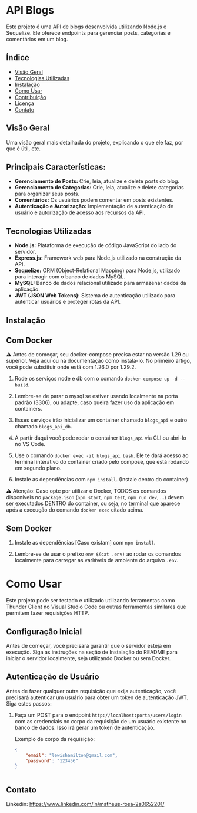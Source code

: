 # API Blogs

Este projeto é uma API de blogs desenvolvida utilizando Node.js e Sequelize. Ele oferece endpoints para gerenciar posts, categorias e comentários em um blog.

## Índice

- [Visão Geral](#visão-geral)
- [Tecnologias Utilizadas](#tecnologias-utilizadas)
- [Instalação](#instalação)
- [Como Usar](#como-usar)
- [Contribuição](#contribuição)
- [Licença](#licença)
- [Contato](#contato)

## Visão Geral

Uma visão geral mais detalhada do projeto, explicando o que ele faz, por que é útil, etc.

## Principais Características:

- **Gerenciamento de Posts:** Crie, leia, atualize e delete posts do blog.
- **Gerenciamento de Categorias:** Crie, leia, atualize e delete categorias para organizar seus posts.
- **Comentários:** Os usuários podem comentar em posts existentes.
- **Autenticação e Autorização:** Implementação de autenticação de usuário e autorização de acesso aos recursos da API.

## Tecnologias Utilizadas

- **Node.js:** Plataforma de execução de código JavaScript do lado do servidor.
- **Express.js:** Framework web para Node.js utilizado na construção da API.
- **Sequelize:** ORM (Object-Relational Mapping) para Node.js, utilizado para interagir com o banco de dados MySQL.
- **MySQL:** Banco de dados relacional utilizado para armazenar dados da aplicação.
- **JWT (JSON Web Tokens):** Sistema de autenticação utilizado para autenticar usuários e proteger rotas da API.

## Instalação


## Com Docker

⚠️ Antes de começar, seu docker-compose precisa estar na versão 1.29 ou superior. Veja aqui ou na documentação como instalá-lo. No primeiro artigo, você pode substituir onde está com 1.26.0 por 1.29.2.

1. Rode os serviços node e db com o comando `docker-compose up -d --build`.

2. Lembre-se de parar o mysql se estiver usando localmente na porta padrão (3306), ou adapte, caso queira fazer uso da aplicação em containers.

3. Esses serviços irão inicializar um container chamado `blogs_api` e outro chamado `blogs_api_db`.

4. A partir daqui você pode rodar o container `blogs_api` via CLI ou abri-lo no VS Code.

5. Use o comando `docker exec -it blogs_api bash`. Ele te dará acesso ao terminal interativo do container criado pelo compose, que está rodando em segundo plano.

6. Instale as dependências com `npm install`. (Instale dentro do container)

⚠️ Atenção: Caso opte por utilizar o Docker, TODOS os comandos disponíveis no `package.json` (`npm start`, `npm test`, `npm run dev`, ...) devem ser executados DENTRO do container, ou seja, no terminal que aparece após a execução do comando `docker exec` citado acima.


## Sem Docker

1. Instale as dependências [Caso existam] com `npm install`.

2. Lembre-se de usar o prefixo `env $(cat .env)` ao rodar os comandos localmente para carregar as variáveis de ambiente do arquivo `.env`. 

# Como Usar

Este projeto pode ser testado e utilizado utilizando ferramentas como Thunder Client no Visual Studio Code ou outras ferramentas similares que permitem fazer requisições HTTP.

## Configuração Inicial

Antes de começar, você precisará garantir que o servidor esteja em execução. Siga as instruções na seção de Instalação do README para iniciar o servidor localmente, seja utilizando Docker ou sem Docker.

## Autenticação de Usuário

Antes de fazer qualquer outra requisição que exija autenticação, você precisará autenticar um usuário para obter um token de autenticação JWT. Siga estes passos:

1. Faça um POST para o endpoint `http://localhost:porta/users/login` com as credenciais no corpo da requisição de um usuário existente no banco de dados. Isso irá gerar um token de autenticação.

   Exemplo de corpo da requisição:
   ```json
   {
       "email": "lewishamilton@gmail.com",
       "password": "123456"
   }



## Contato

Linkedin: https://www.linkedin.com/in/matheus-rosa-2a0652201/

